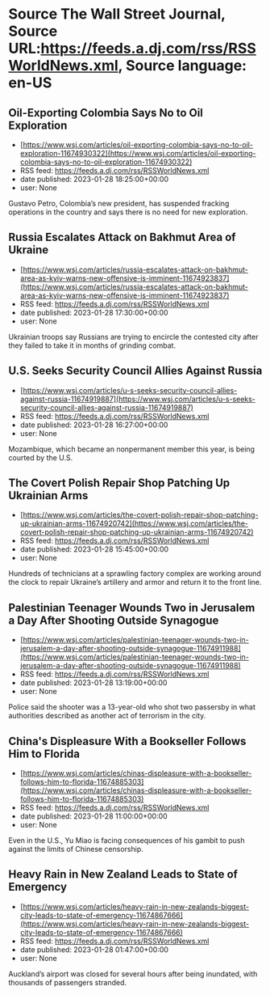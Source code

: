 # Source The Wall Street Journal, Source URL:https://feeds.a.dj.com/rss/RSSWorldNews.xml, Source language: en-US

## Oil-Exporting Colombia Says No to Oil Exploration
 - [https://www.wsj.com/articles/oil-exporting-colombia-says-no-to-oil-exploration-11674930322](https://www.wsj.com/articles/oil-exporting-colombia-says-no-to-oil-exploration-11674930322)
 - RSS feed: https://feeds.a.dj.com/rss/RSSWorldNews.xml
 - date published: 2023-01-28 18:25:00+00:00
 - user: None

Gustavo Petro, Colombia’s new president, has suspended fracking operations in the country and says there is no need for new exploration.

## Russia Escalates Attack on Bakhmut Area of Ukraine
 - [https://www.wsj.com/articles/russia-escalates-attack-on-bakhmut-area-as-kyiv-warns-new-offensive-is-imminent-11674923837](https://www.wsj.com/articles/russia-escalates-attack-on-bakhmut-area-as-kyiv-warns-new-offensive-is-imminent-11674923837)
 - RSS feed: https://feeds.a.dj.com/rss/RSSWorldNews.xml
 - date published: 2023-01-28 17:30:00+00:00
 - user: None

Ukrainian troops say Russians are trying to encircle the contested city after they failed to take it in months of grinding combat.

## U.S. Seeks Security Council Allies Against Russia
 - [https://www.wsj.com/articles/u-s-seeks-security-council-allies-against-russia-11674919887](https://www.wsj.com/articles/u-s-seeks-security-council-allies-against-russia-11674919887)
 - RSS feed: https://feeds.a.dj.com/rss/RSSWorldNews.xml
 - date published: 2023-01-28 16:27:00+00:00
 - user: None

Mozambique, which became an nonpermanent member this year, is being courted by the U.S.

## The Covert Polish Repair Shop Patching Up Ukrainian Arms
 - [https://www.wsj.com/articles/the-covert-polish-repair-shop-patching-up-ukrainian-arms-11674920742](https://www.wsj.com/articles/the-covert-polish-repair-shop-patching-up-ukrainian-arms-11674920742)
 - RSS feed: https://feeds.a.dj.com/rss/RSSWorldNews.xml
 - date published: 2023-01-28 15:45:00+00:00
 - user: None

Hundreds of technicians at a sprawling factory complex are working around the clock to repair Ukraine’s artillery and armor and return it to the front line.

## Palestinian Teenager Wounds Two in Jerusalem a Day After Shooting Outside Synagogue
 - [https://www.wsj.com/articles/palestinian-teenager-wounds-two-in-jerusalem-a-day-after-shooting-outside-synagogue-11674911988](https://www.wsj.com/articles/palestinian-teenager-wounds-two-in-jerusalem-a-day-after-shooting-outside-synagogue-11674911988)
 - RSS feed: https://feeds.a.dj.com/rss/RSSWorldNews.xml
 - date published: 2023-01-28 13:19:00+00:00
 - user: None

Police said the shooter was a 13-year-old who shot two passersby in what authorities described as another act of terrorism in the city.

## China's Displeasure With a Bookseller Follows Him to Florida
 - [https://www.wsj.com/articles/chinas-displeasure-with-a-bookseller-follows-him-to-florida-11674885303](https://www.wsj.com/articles/chinas-displeasure-with-a-bookseller-follows-him-to-florida-11674885303)
 - RSS feed: https://feeds.a.dj.com/rss/RSSWorldNews.xml
 - date published: 2023-01-28 11:00:00+00:00
 - user: None

Even in the U.S., Yu Miao is facing consequences of his gambit to push against the limits of Chinese censorship.

## Heavy Rain in New Zealand Leads to State of Emergency
 - [https://www.wsj.com/articles/heavy-rain-in-new-zealands-biggest-city-leads-to-state-of-emergency-11674867666](https://www.wsj.com/articles/heavy-rain-in-new-zealands-biggest-city-leads-to-state-of-emergency-11674867666)
 - RSS feed: https://feeds.a.dj.com/rss/RSSWorldNews.xml
 - date published: 2023-01-28 01:47:00+00:00
 - user: None

Auckland’s airport was closed for several hours after being inundated, with thousands of passengers stranded.

